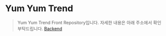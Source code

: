 # Yum Yum Trend

> Yum Yum Trend Front Repository입니다.
> 자세한 내용은 아래 주소에서 확인 부탁드립니다.
> [Backend](https://github.com/KKHoon210417/backend)
